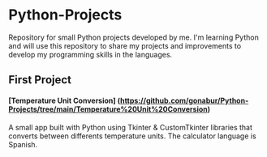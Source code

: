 # Python-Projects
Repository for small Python projects developed by me.
I'm learning Python and will use this repository to share my projects and improvements to develop my programming skills in the languages.

## First Project
#### [Temperature Unit Conversion] (https://github.com/gonabur/Python-Projects/tree/main/Temperature%20Unit%20Conversion)
A small app built with Python using Tkinter & CustomTkinter libraries that converts between differents temperature units. The calculator language is Spanish.
